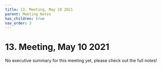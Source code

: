 ```yaml
---
title: 13. Meeting, May 10 2021
parent: Meeting Notes
has_children: true
nav_order: 3
---
```


# 13. Meeting, May 10 2021

No executive summary for this meeting yet, please check out the full notes!
